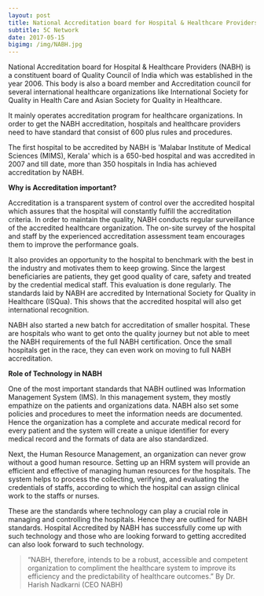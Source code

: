```yaml
---
layout: post
title: National Accreditation board for Hospital & Healthcare Providers
subtitle: 5C Network 
date: 2017-05-15
bigimg: /img/NABH.jpg
---
```


National Accreditation board for Hospital & Healthcare Providers (NABH) is a constituent board of Quality Council of India which was established in the year 2006. This body is also a board member and Accreditation council for several international healthcare organizations like International Society for Quality in Health Care and Asian Society for Quality in Healthcare. 

It mainly operates accreditation program for healthcare organizations. In order to get the NABH accreditation, hospitals and healthcare providers need to have standard that consist of 600 plus rules and procedures.  

The first hospital to be accredited by NABH is 'Malabar Institute of Medical Sciences (MIMS), Kerala' which is a 650-bed hospital and was accredited in 2007 and till date, more than 350 hospitals in India has achieved accreditation by NABH. 

**Why is Accreditation important?**

Accreditation is a transparent system of control over the accredited hospital which assures that the hospital will constantly fulfill the accreditation criteria. In order to maintain the quality, NABH conducts regular surveillance of the accredited healthcare organization. The on-site survey of the hospital and staff by the experienced accreditation assessment team encourages them to improve the performance goals.

It also provides an opportunity to the hospital to benchmark with the best in the industry and motivates them to keep growing. Since the largest beneficiaries are patients, they get good quality of care, safety and treated by the credential medical staff. This evaluation is done regularly.  The standards laid by NABH are accredited by International Society for Quality in Healthcare (ISQua). This shows that the accredited hospital will also get international recognition. 

NABH also started a new batch for accreditation of smaller hospital. These are hospitals who want to get onto the quality journey but not able to meet the NABH requirements of the full NABH certification. Once the small hospitals get in the race, they can even work on moving to full NABH accreditation.

**Role of Technology in NABH**

One of the most important standards that NABH outlined was Information Management System (IMS). In this management system, they mostly empathize on the patients and organizations data. NABH also set some policies and procedures to meet the information needs are documented. Hence the organization has a complete and accurate medical record for every patient and the system will create a unique identifier for every medical record and the formats of data are also standardized. 

Next, the Human Resource Management, an organization can never grow without a good human resource. Setting up an HRM system will provide an efficient and effective of managing human resources for the hospitals. The system helps to process the collecting, verifying, and evaluating the credentials of staffs, according to which the hospital can assign clinical work to the staffs or nurses.  

These are the standards where technology can play a crucial role in managing and controlling the hospitals. Hence they are outlined for NABH standards. Hospital Accredited by NABH has successfully come up with such technology and those who are looking forward to getting accredited can also look forward to such technology. 

>“NABH, therefore, intends to be a robust, accessible and competent organization to compliment the healthcare system to improve its efficiency and the predictability of healthcare outcomes.” 		By Dr. Harish Nadkarni (CEO NABH)
